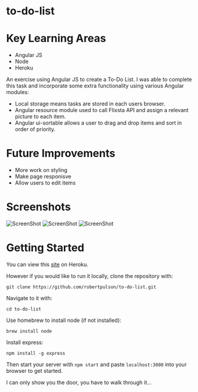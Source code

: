 # to-do-list

# Key Learning Areas

* Angular JS
* Node
* Heroku

An exercise using Angular JS to create a To-Do List. 
I was able to complete this task and incorporate some extra functionality using various Angular modules:

* Local storage means tasks are stored in each users browser.
* Angular resource module used to call Flixsta API and assign a relevant picture to each item.
* Angular ui-sortable allows a user to drag and drop items and sort in order of priority.

# Future Improvements

* More work on styling
* Make page responisve
* Allow users to edit items

# Screenshots

![ScreenShot](https://github.com/robertpulson/to-do-list/blob/master/screenshots/Screen%20Shot%202015-04-29%20at%2010.33.26.png?raw=true)
![ScreenShot](https://github.com/robertpulson/to-do-list/blob/master/screenshots/Screen%20Shot%202015-04-29%20at%2010.34.46.png?raw=true)
![ScreenShot](https://github.com/robertpulson/to-do-list/blob/master/screenshots/Screen%20Shot%202015-04-29%20at%2010.35.09.png?raw=true)

# Getting Started

You can view this [site](http://to-do-or-not-to-do-list.herokuapp.com) on Heroku.

However if you would like to run it locally, clone the repository with:

`git clone https://github.com/robertpulson/to-do-list.git`

Navigate to it with:

`cd to-do-list`

Use homebrew to install node (if not installed):

`brew install node`

Install express:

`npm install -g express`

Then start your server with `npm start` and paste `localhost:3000` into your browser to get started.

I can only show you the door, you have to walk through it...
